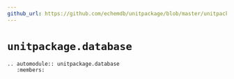 ```yaml
---
github_url: https://github.com/echemdb/unitpackage/blob/master/unitpackage/database.py
---
```


# `unitpackage.database`
```{eval-rst}
.. automodule:: unitpackage.database
   :members:
```

